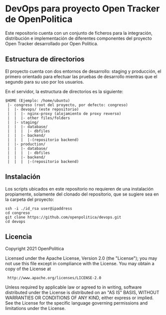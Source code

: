 # DevOps para proyecto Open Tracker de OpenPolitica

Este repositorio cuenta con un conjunto de ficheros para la integración,
distribución e implementación de diferentes componentes del proyecto Open
Tracker desarrollado por Open Politica.

## Estructura de directorios
El proyecto cuenta con dos entornos de desarrollo: staging y producción, el
primero orientado para efectuar las pruebas de desarrollo mientras que el
segundo para su uso por los usuarios.

En el servidor, la estructura de directorios es la siguiente:

```
$HOME (Ejemplo: /home/ubuntu)
 |- congreso (root del proyecto, por defecto: congreso)
 |  |- devops/ (este repositorio)
 |  |  |- nginx-proxy (alojamiento de proxy reverso)
 |  |  |- other files/folders
 |  |- staging/
 |  |  |- database/
 |  |  |  |- dbfiles
 |  |  |- backend/
 |  |  |  |-(repositorio backend)
 |  |- production/
 |  |  |- database/
 |  |  |  |- dbfiles
 |  |  |- backend/
 |  |  |  |-(repositorio backend)
```

## Instalación
Los scripts ubicados en este repositorio no requieren de una instalación
propiamente, solamente del clonado del repositorio, que se sugiere sea en la
carpeta del proyecto:
```
ssh -i ./id_rsa user@ipaddress
cd congreso
git clone https://github.com/openpolitica/devops.git
cd devops
```

## Licencia

Copyright 2021 OpenPolitica

Licensed under the Apache License, Version 2.0 (the "License");
you may not use this file except in compliance with the License.
You may obtain a copy of the License at

	 http://www.apache.org/licenses/LICENSE-2.0

Unless required by applicable law or agreed to in writing, software
distributed under the License is distributed on an "AS IS" BASIS,
WITHOUT WARRANTIES OR CONDITIONS OF ANY KIND, either express or implied.
See the License for the specific language governing permissions and
limitations under the License.
